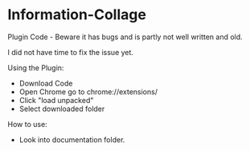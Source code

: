 # Information-Collage

Plugin Code - Beware it has bugs and is partly not well written and old.

I did not have time to fix the issue yet.

Using the Plugin:

- Download Code
- Open Chrome go to chrome://extensions/
- Click "load unpacked"
- Select downloaded folder

How to use:

- Look into documentation folder.

